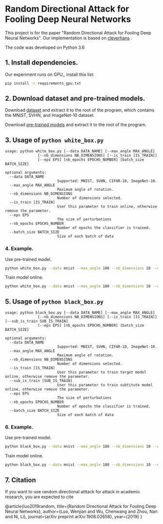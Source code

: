 # Random Directional Attack for Fooling Deep Neural Networks

This project is for the paper "Random Directional Attack for Fooling
Deep Neural Networks". Our implementation is based 
on [cleverhans](https://github.com/tensorflow/cleverhans/tree/v.3.0.1) .

The code was developed on Python 3.6


## 1. Install dependencies.
Our experiment runs on GPU,, install this list:
```bash
pip install -r requirements_gpu.txt
```

## 2. Download dataset and pre-trained models.
Download [dataset](https://drive.google.com/open?id=1nTufCMOgYWhLEhu0MJ4YQLNvqKlG0jtT) 
and extract it to the root of the program, which contains the MNIST, SVHN, and ImageNet-10 dataset.

Download [pre-trained models](https://drive.google.com/open?id=1HxaF_pp7THAc0RLD6XPLMMIA3uHPgcFH)
and extract it to the root of the program. 
## 3. Usage of `python white_box.py`
```
usage: python white_box.py [--data DATA_NAME] [--max_angle MAX_ANGLE]
               [--nb_dimensions NB_DIMENSIONS] [--is_train [IS_TRAIN]]
               [--eps EPS] [nb_epochs EPOCHS_NUMBER] [batch_size BATCH_SIZE]

optional arguments:
  --data DATA_NAME
                        Supported: MNIST, SVHN, CIFAR-10, ImageNet-10.
  --max_angle MAX_ANGLE
                        Maximum angle of rotation.
  --nb_dimensions NB_DIMENSIONS
                        Number of dimensions selected.
  --is_train [IS_TRAIN]
                        User this parameter to train online, otherwise remove the parameter.
  --eps EPS
                        The size of perturbations
  --nb_epochs EPOCHS_NUMBER
                        Number of epochs the classifier is trained.
  --batch_size BATCH_SIZE
                        Size of each batch of data
```

### 4. Example.
Use pre-trained model.
```bash
python white_box.py --data mnist --max_angle 180 --nb_dimensions 10 --eps 0.05
```
Train model online.
```bash
python white_box.py --data mnist --max_angle 180 --nb_dimensions 10 --eps 0.05 --is_train --batch_size 128
```


## 5. Usage of `python black_box.py`
```
usage: python black_box.py [--data DATA_NAME] [--max_angle MAX_ANGLE]
               [--nb_dimensions NB_DIMENSIONS] [--is_train [IS_TRAIN]] [--sub_is_train SUB_IS_TRAIN]
               [--eps EPS] [nb_epochs EPOCHS_NUMBER] [batch_size BATCH_SIZE]

optional arguments:
  --data DATA_NAME
                        Supported: MNIST, SVHN, CIFAR-10, ImageNet-10.
  --max_angle MAX_ANGLE
                        Maximum angle of rotation.
  --nb_dimensions NB_DIMENSIONS
                        Number of dimensions selected.
  --is_train [IS_TRAIN]
                        User this parameter to train target model online, otherwise remove the parameter.
  --sub_is_train [SUB_IS_TRAIN]
                        User this parameter to train subtitute model online, otherwise remove the parameter.
  --eps EPS
                        The size of perturbations
  --nb_epochs EPOCHS_NUMBER
                        Number of epochs the classifier is trained.
  --batch_size BATCH_SIZE
                        Size of each batch of data
```

### 6. Example.
Use pre-trained model.
```bash
python black_box.py --data mnist --max_angle 180 --nb_dimensions 10 --eps 0.05
```
Train model online.
```bash
python black_box.py --data mnist --max_angle 180 --nb_dimensions 10 --eps 0.05 --is_train --sub_is_train
```


## 7. Citation
If you want to use random directional atttack for attack in academic research, you are expected to cite

  @article{luo2019random,
  title={Random Directional Attack for Fooling Deep Neural Networks},
  author={Luo, Wenjian and Wu, Chenwang and Zhou, Nan and Ni, Li},
  journal={arXiv preprint arXiv:1908.02658},
  year={2019}
  }
